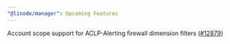```yaml
---
"@linode/manager": Upcoming Features
---
```


Account scope support for ACLP-Alerting firewall dimension filters ([#12879](https://github.com/linode/manager/pull/12879))
